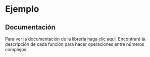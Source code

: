 # Ejemplo

## Documentación
Para ver la documentación de la librería [haga clic aquí](https://htmlpreview.github.io/?https://github.com/sergio-tello/Ejemplo/blob/master/html/page.html). Encontrará la descripción de cada función para hacer operaciones entre números complejos.
